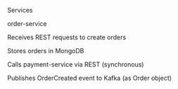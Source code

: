 Services

order-service

Receives REST requests to create orders

Stores orders in MongoDB

Calls payment-service via REST (synchronous)

Publishes OrderCreated event to Kafka (as Order object)
